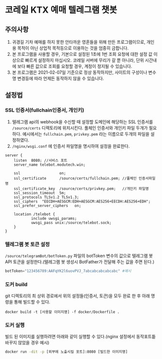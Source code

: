 # 코레일 KTX 예매 텔레그램 챗봇

## 주의사항

1. 귀경길 기차 예매를 하지 못한 안타까운 영혼들을 위해 만든 프로그램이므로, 개인용 목적이 아닌 상업적 목적등으로 이용하는 것을 엄중히 금합니다.
2. 본 프로그램을 사용할 경우, 기본으로 설정된 1초에 1번 조회 요청에 대한 설정 값 이상으로 빠르게 설정하지 마십시오. 코레일 서버에 무리가 갈 뿐 아니라, 단위 시간내에 보다 빠른 값으로 조회를 요청할 경우, 계정이 정지될 수 있습니다.
3. 본 프로그램은 2021-02-07일 기준으로 정상 동작하지만, 사이트의 구성이나 변수명 변경등에 따라 언제든 동작하지 않을 수 있습니다.

## 설정법

### SSL 인증서(fullchain인증서, 개인키)

1. 텔레그램 api의 webhook을 수신할 때 설정할 도메인에 해당하는 SSL 인증서를 `/source/certs` 디렉토리에 위치시킨다. 풀체인 인증서와 개인키 파일 두개가 필요하다. 예시에서는 `fullchain.pem`, `privkey.pem`  라는 이름으로 두개의 파일을 설정하였다.
2. `/nginx/wsgi.conf` 에 인증서 파일명을 명시하여 설정을 완료한다.

```config
server {
    listen  8080; //서비스 포트
    server_name telebot.modutech.win;

    ssl                  on;
    ssl_certificate      /source/certs/fullchain.pem; //풀체인 인증서파일명
    ssl_certificate_key  /source/certs/privkey.pem;   //개인키 파일명
    ssl_session_timeout  5m;
    ssl_protocols TLSv1.2 TLSv1.3;
    ssl_ciphers  "EECDH+AESGCM:EDH+AESGCM:AES256+EECDH:AES256+EDH";
    ssl_prefer_server_ciphers   on;

    location /telebot {
            include uwsgi_params;
            uwsgi_pass unix:/source/telebot.sock;
    }
}
```

### 텔레그램 봇 토큰 설정

`/source/telegramBot/botToken.py` 파일의 botToken 변수의 값으로 텔레그램 봇 API 토큰을 설정한다.(텔레그램 봇 생성시 BotFather가 전달해 주는 값을 주면 된다.)

```python
botToken="123456789:AAFqYK2l6uovPVJ_7abcabcabcabcabc" #예시
```

### 도커 build

git 디렉토리의 최 상위 경로에서 위의 설정들(인증서, 토큰)을 모두 완료 한 후 아래 명령을 통해 빌드할 수 있다.

```docker
docker build -t [사용할 이미지명] -f docker/Dockerfile .
```

### 도커 실행

빌드 된 이미지를 실행하려면 아래와 같이 실행할 수 있다.(nginx 설정에서 동작포트틑 바꾸지 않았을 경우 예시)

```bash
docker run -dit -p [외부에 노출시킬 포트]:8080 [빌드한 이미지명]
```
